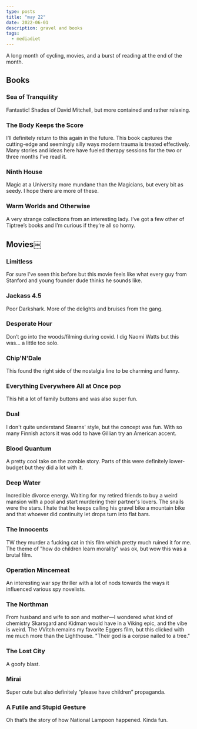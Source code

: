 ```yaml
---
type: posts
title: "may 22"
date: 2022-06-01
description: gravel and books
tags:
  - mediadiet
---
```


A long month of cycling, movies, and a burst of reading at the end of the month.

## Books

### Sea of Tranquility

Fantastic! Shades of David Mitchell, but more contained and rather relaxing.

### The Body Keeps the Score

I’ll definitely return to this again in the future. This book captures the cutting-edge and seemingly silly ways modern trauma is treated effectively. Many stories and ideas here have fueled therapy sessions for the two or three months I’ve read it.

### Ninth House

Magic at a University more mundane than the Magicians, but every bit as seedy. I hope there are more of these.

### Warm Worlds and Otherwise

A very strange collections from an interesting lady. I’ve got a few other of Tiptree’s books and I’m curious if they’re all so horny.

## Movies￼

### Limitless

For sure I’ve seen this before but this movie feels like what every guy from Stanford and young founder dude thinks he sounds like.

### Jackass 4.5

Poor Darkshark. More of the delights and bruises from the gang.

### Desperate Hour

Don’t go into the woods/filming during covid. I dig Naomi Watts but this was… a little too solo.

### Chip'N'Dale

This found the right side of the nostalgia line to be charming and funny.

### Everything Everywhere All at Once pop

This hit a lot of family buttons and was also super fun.

### Dual

I don't quite understand Stearns' style, but the concept was fun. With so many Finnish actors it was odd to have Gillian try an American accent. 

### Blood Quantum

A pretty cool take on the zombie story. Parts of this were definitely lower-budget but they did a lot with it.

### Deep Water

Incredible divorce energy. Waiting for my retired friends to buy a weird mansion with a pool and start murdering their partner's lovers. The snails were the stars. I hate that he keeps calling his gravel bike a mountain bike and that whoever did continuity let drops turn into flat bars.

### The Innocents

TW they murder a fucking cat in this film which pretty much ruined it for me. The theme of "how do children learn morality" was ok, but wow this was a brutal film.

### Operation Mincemeat

An interesting war spy thriller with a lot of nods towards the ways it influenced various spy novelists.

### The Northman

From husband and wife to son and mother—I wondered what kind of chemistry Skarsgard and Kidman would have in a Viking epic, and the vibe is weird. The VVitch remains my favorite Eggers film, but this clicked with me much more than the Lighthouse. "Their god is a corpse nailed to a tree."

### The Lost City

A goofy blast.

### Mirai

Super cute but also definitely “please have children” propaganda.
 
### A Futile and Stupid Gesture
 
Oh that’s the story of how National Lampoon happened. Kinda fun.